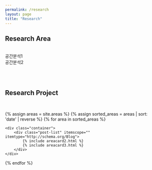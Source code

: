```yaml
---
permalink: /research
layout: page
title: "Research"
---
```


## Research Area
<br/>
공간분석1<br/>
공간분석2<br/>

<br/><br/>

## Research Project
<br/>

{% assign areas = site.areas %} 
{% assign sorted_areas = areas | sort: 'date' | reverse %}
{% for area in sorted_areas %}

    <div class="container">
        <div class="post-list" itemscope="" itemtype="http://schema.org/Blog">
            {% include areacard2.html %}
            {% include areacard3.html %}
        </div>
    </div>

{% endfor %}

